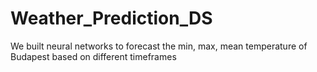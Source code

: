 # Weather_Prediction_DS
We built neural networks to forecast the min, max, mean temperature of Budapest based on different timeframes

